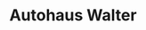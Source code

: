 ---
title: "Autohaus Walter"
url: /weilheim-in-oberbayern/autohaus-walter-holzhofstrasse/
shop: Autohaus
---